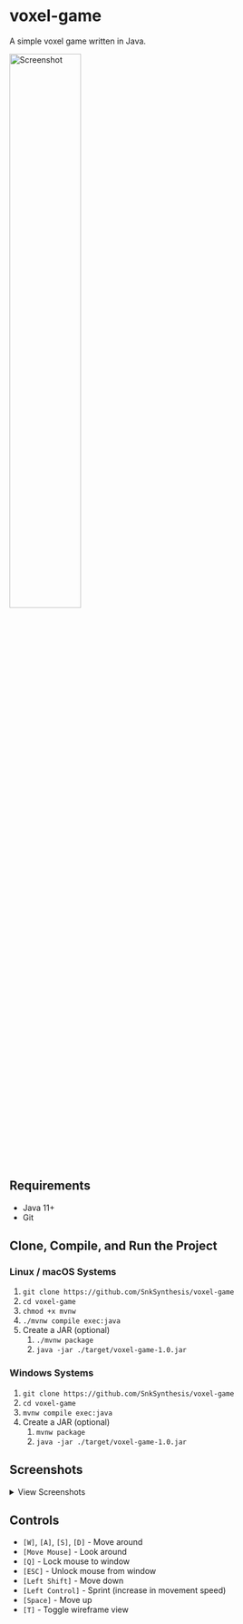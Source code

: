 # voxel-game
A simple voxel game written in Java.

<img src="screenshot.png" alt="Screenshot" width="50%" height="50%">

## Requirements
* Java 11+
* Git

## Clone, Compile, and Run the Project

### Linux / macOS Systems
1. `git clone https://github.com/SnkSynthesis/voxel-game`
2. `cd voxel-game`
3. `chmod +x mvnw `
4. `./mvnw compile exec:java`
5. Create a JAR (optional)
    1. `./mvnw package`
    2. `java -jar ./target/voxel-game-1.0.jar`

### Windows Systems
1. `git clone https://github.com/SnkSynthesis/voxel-game`
2. `cd voxel-game`
3. `mvnw compile exec:java`
4. Create a JAR (optional)
    1. `mvnw package`
    2. `java -jar ./target/voxel-game-1.0.jar`

## Screenshots

<details><summary>View Screenshots</summary>
  
N/A
  
</details>

## Controls

* `[W]`, `[A]`, `[S]`, `[D]` - Move around
* `[Move Mouse]` - Look around
* `[Q]` - Lock mouse to window
* `[ESC]` - Unlock mouse from window
* `[Left Shift]` - Move down
* `[Left Control]` - Sprint (increase in movement speed)
* `[Space]` - Move up 
* `[T]` - Toggle wireframe view

